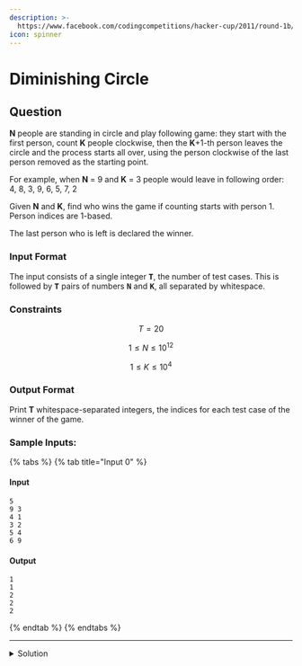 ```yaml
---
description: >-
  https://www.facebook.com/codingcompetitions/hacker-cup/2011/round-1b/problems/B
icon: spinner
---
```


# Diminishing Circle

## Question

**N** people are standing in circle and play following game: they start with the first person, count **K** people clockwise, then the **K**+1-th person leaves the circle and the process starts all over, using the person clockwise of the last person removed as the starting point.

For example, when **N** = 9 and **K** = 3 people would leave in following order: 4, 8, 3, 9, 6, 5, 7, 2

Given **N** and **K**, find who wins the game if counting starts with person 1. Person indices are 1-based.

The last person who is left is declared the winner.

### Input Format

The input consists of a single integer <kbd>**T**</kbd>, the number of test cases. This is followed by <kbd>**T**</kbd> pairs of numbers <kbd>**N**</kbd> and <kbd>**K**</kbd>, all separated by whitespace.

### Constraints

$$
T = 20
$$

$$
1 ≤ N ≤ 10^{12}
$$

$$
1 ≤ K ≤ 10^4
$$

### Output Format

Print **T** whitespace-separated integers, the indices for each test case of the winner of the game.

### Sample Inputs:

{% tabs %}
{% tab title="Input 0" %}
#### Input

```
5
9 3
4 1
3 2
5 4
6 9
```

#### Output

```
1
1
2
2
2
```
{% endtab %}
{% endtabs %}

***

<details>

<summary>Solution</summary>



</details>
